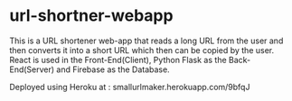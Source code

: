 # url-shortner-webapp
This is a URL shortener web-app that reads a long URL from the user and then converts it into a short URL which then can be copied by the user. React is used in the Front-End(Client), Python Flask as the Back-End(Server) and Firebase as the Database.

Deployed using Heroku at : smallurlmaker.herokuapp.com/9bfqJ
